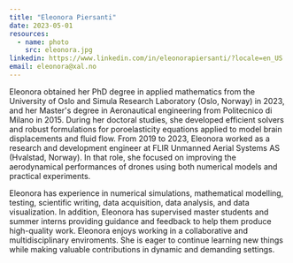 ```yaml
---
title: "Eleonora Piersanti"
date: 2023-05-01
resources:
  - name: photo
    src: eleonora.jpg
linkedin: https://www.linkedin.com/in/eleonorapiersanti/?locale=en_US
email: eleonora@xal.no
---
```


Eleonora obtained her PhD degree in applied mathematics from the
University of Oslo and Simula Research Laboratory (Oslo, Norway) in 2023, and her Master's degree in Aeronautical engineering from Politecnico di Milano in 2015. 
During her doctoral studies, she developed efficient solvers and robust formulations for poroelasticity equations applied to model brain displacements and fluid flow.
From 2019 to 2023, Eleonora worked as a research and development engineer at FLIR Unmanned Aerial Systems AS (Hvalstad, Norway). 
In that role, she focused on improving the aerodynamical performances of drones using both numerical models and practical experiments. 
 
<!--more-->

Eleonora has experience in numerical simulations, mathematical modelling, testing, scientific writing, data acquisition, data analysis, and data visualization. 
In addition, Eleonora has supervised master students and summer interns providing guidance and feedback to help them produce high-quality work.
Eleonora enjoys working in a collaborative and multidisciplinary enviroments. She is eager to continue learning new things while making valuable contributions in dynamic and demanding settings.
